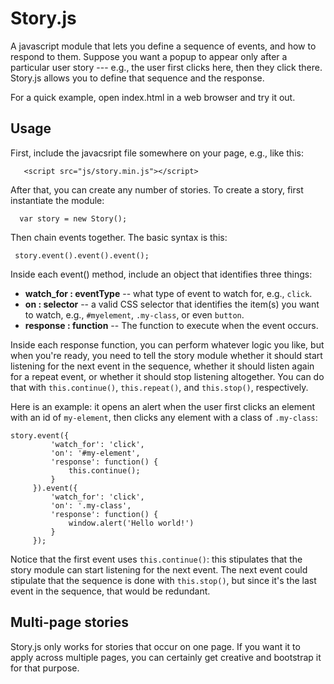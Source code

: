 Story.js
========

A javascript module that lets you define a sequence of events, and how to respond to them. Suppose you want a popup to appear only after a particular user story --- e.g., the user first clicks here, then they click there. Story.js allows you to define that sequence and the response.

For a quick example, open index.html in a web browser and try it out.

Usage
-----

First, include the javacsript file somewhere on your page, e.g., like this:

       <script src="js/story.min.js"></script>

After that, you can create any number of stories. To create a story, first instantiate the module:

      var story = new Story();

Then chain events together. The basic syntax is this:

     story.event().event().event();

Inside each event() method, include an object that identifies three things:

* **watch_for : eventType** -- what type of event to watch for, e.g., `click`.
* **on : selector** -- a valid CSS selector that identifies the item(s) you want to watch, e.g., `#myelement`, `.my-class`, or even `button`. 
* **response : function** -- The function to execute when the event occurs. 

Inside each response function, you can perform whatever logic you like, but when you're ready, you need to tell the story module whether it should start listening for the next event in the sequence, whether it should listen again for a repeat event, or whether it should stop listening altogether. You can do that with `this.continue()`, `this.repeat()`, and `this.stop()`, respectively.

Here is an example: it opens an alert when the user first clicks an element with an id of `my-element`, then clicks any element with a class of `.my-class`:

    story.event({
             'watch_for': 'click',
             'on': '#my-element',
             'response': function() {
                 this.continue();
             }
         }).event({
             'watch_for': 'click',
             'on': '.my-class',
             'response': function() {
                 window.alert('Hello world!')
             }
         });

Notice that the first event uses `this.continue()`: this stipulates that the story module can start listening for the next event. The next event could stipulate that the sequence is done with `this.stop()`, but since it's the last event in the sequence, that would be redundant. 


Multi-page stories
------------------

Story.js only works for stories that occur on one page. If you want it to apply across multiple pages, you can certainly get creative and bootstrap it for that purpose.

